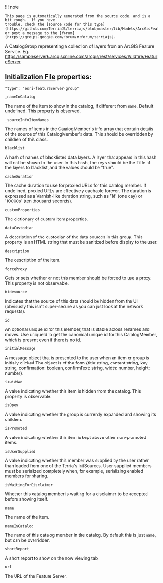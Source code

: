 !!! note    This page is automatically generated from the source code, and is a bit rough.  If you have    trouble, check the [source code for this type](https://github.com/TerriaJS/terriajs/blob/master/lib/Models/ArcGisFeatureServerCatalogGroup.js) or post a message to the [forum](https://groups.google.com/forum/#!forum/terriajs).A CatalogGroup representing a collection of layers from an ArcGIS Feature Service.
Eg. https://sampleserver6.arcgisonline.com/arcgis/rest/services/Wildfire/FeatureServer## [Initialization File](../../customizing/initialization-files.md) properties:`"type": "esri-featureServer-group"``_nameInCatalog`The name of the item to show in the catalog, if different from `name`. Default undefined.
This property is observed.`_sourceInfoItemNames`The names of items in the CatalogMember's info array that contain details of the source of this
CatalogMember's data. This should be overridden by children of this class.`blacklist`A hash of names of blacklisted data layers.  A layer that appears in this hash
will not be shown to the user.  In this hash, the keys should be the Title of the layers to blacklist,
and the values should be "true".`cacheDuration`The cache duration to use for proxied URLs for this catalog member.  If undefined, proxied URLs are effectively cachable
forever.  The duration is expressed as a Varnish-like duration string, such as '1d' (one day) or '10000s' (ten thousand seconds).`customProperties`The dictionary of custom item properties.`dataCustodian`A description of the custodian of the data sources in this group.
This property is an HTML string that must be sanitized before display to the user.`description`The description of the item.`forceProxy`Gets or sets whether or not this member should be forced to use a proxy.
This property is not observable.`hideSource`Indicates that the source of this data should be hidden from the UI (obviously this isn't super-secure as you
can just look at the network requests).`id`An optional unique id for this member, that is stable across renames and moves.
Use uniqueId to get the canonical unique id for this CatalogMember, which is present even if there is no id.`initialMessage`A message object that is presented to the user when an item or group is initially clicked
The object is of the form {title:string, content:string, key: string, confirmation: boolean, confirmText: string, width: number, height: number}.`isHidden`A value indicating whether this item is hidden from the catalog.  This
property is observable.`isOpen`A value indicating whether the group is currently expanded and showing
its children.`isPromoted`A value indicating whether this item is kept above other non-promoted items.`isUserSupplied`A value indicating whether this member was supplied by the user rather than loaded from one of the
Terria's initSources.  User-supplied members must be serialized completely when, for example,
serializing enabled members for sharing.`isWaitingForDisclaimer`Whether this catalog member is waiting for a disclaimer to be accepted before showing itself.`name`The name of the item.`nameInCatalog`The name of this catalog member in the catalog. By default this is just `name`, but can be overridden.`shortReport`A short report to show on the now viewing tab.`url`The URL of the Feature Server.